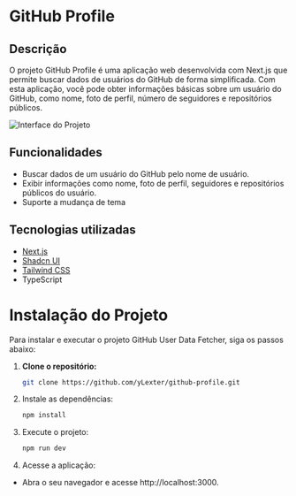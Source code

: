 # GitHub Profile

## Descrição

O projeto GitHub Profile é uma aplicação web desenvolvida com Next.js que permite buscar dados de usuários do GitHub de forma simplificada. Com esta aplicação, você pode obter informações básicas sobre um usuário do GitHub, como nome, foto de perfil, número de seguidores e repositórios públicos.

![Interface do Projeto](https://i.ibb.co/s1Pskg1/imagem-2024-02-24-021325493.png)

## Funcionalidades

-  Buscar dados de um usuário do GitHub pelo nome de usuário.
-  Exibir informações como nome, foto de perfil, seguidores e repositórios públicos do usuário.
-  Suporte a mudança de tema

## Tecnologias utilizadas

-  [Next.js](https://nextjs.org/)
-  [Shadcn UI](https://ui.shadcn.com)
-  [Tailwind CSS](https://tailwindcss.com/)
-  TypeScript

# Instalação do Projeto

Para instalar e executar o projeto GitHub User Data Fetcher, siga os passos abaixo:

1. **Clone o repositório:**

   ```sh
   git clone https://github.com/yLexter/github-profile.git

   ```
2. Instale as dependências:
   ```sh
   npm install

   ```

4. Execute o projeto:
      ```sh
   npm run dev

   ```
      
6. Acesse a aplicação:
-  Abra o seu navegador e acesse http://localhost:3000.
